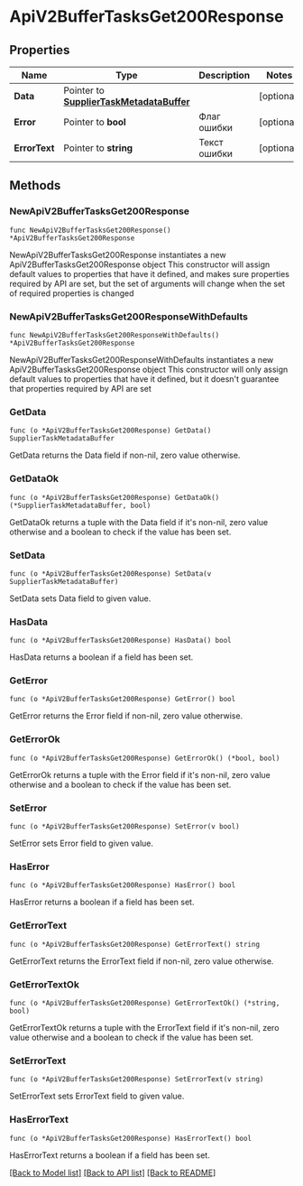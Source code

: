 # ApiV2BufferTasksGet200Response

## Properties

Name | Type | Description | Notes
------------ | ------------- | ------------- | -------------
**Data** | Pointer to [**SupplierTaskMetadataBuffer**](SupplierTaskMetadataBuffer.md) |  | [optional] 
**Error** | Pointer to **bool** | Флаг ошибки | [optional] 
**ErrorText** | Pointer to **string** | Текст ошибки | [optional] 

## Methods

### NewApiV2BufferTasksGet200Response

`func NewApiV2BufferTasksGet200Response() *ApiV2BufferTasksGet200Response`

NewApiV2BufferTasksGet200Response instantiates a new ApiV2BufferTasksGet200Response object
This constructor will assign default values to properties that have it defined,
and makes sure properties required by API are set, but the set of arguments
will change when the set of required properties is changed

### NewApiV2BufferTasksGet200ResponseWithDefaults

`func NewApiV2BufferTasksGet200ResponseWithDefaults() *ApiV2BufferTasksGet200Response`

NewApiV2BufferTasksGet200ResponseWithDefaults instantiates a new ApiV2BufferTasksGet200Response object
This constructor will only assign default values to properties that have it defined,
but it doesn't guarantee that properties required by API are set

### GetData

`func (o *ApiV2BufferTasksGet200Response) GetData() SupplierTaskMetadataBuffer`

GetData returns the Data field if non-nil, zero value otherwise.

### GetDataOk

`func (o *ApiV2BufferTasksGet200Response) GetDataOk() (*SupplierTaskMetadataBuffer, bool)`

GetDataOk returns a tuple with the Data field if it's non-nil, zero value otherwise
and a boolean to check if the value has been set.

### SetData

`func (o *ApiV2BufferTasksGet200Response) SetData(v SupplierTaskMetadataBuffer)`

SetData sets Data field to given value.

### HasData

`func (o *ApiV2BufferTasksGet200Response) HasData() bool`

HasData returns a boolean if a field has been set.

### GetError

`func (o *ApiV2BufferTasksGet200Response) GetError() bool`

GetError returns the Error field if non-nil, zero value otherwise.

### GetErrorOk

`func (o *ApiV2BufferTasksGet200Response) GetErrorOk() (*bool, bool)`

GetErrorOk returns a tuple with the Error field if it's non-nil, zero value otherwise
and a boolean to check if the value has been set.

### SetError

`func (o *ApiV2BufferTasksGet200Response) SetError(v bool)`

SetError sets Error field to given value.

### HasError

`func (o *ApiV2BufferTasksGet200Response) HasError() bool`

HasError returns a boolean if a field has been set.

### GetErrorText

`func (o *ApiV2BufferTasksGet200Response) GetErrorText() string`

GetErrorText returns the ErrorText field if non-nil, zero value otherwise.

### GetErrorTextOk

`func (o *ApiV2BufferTasksGet200Response) GetErrorTextOk() (*string, bool)`

GetErrorTextOk returns a tuple with the ErrorText field if it's non-nil, zero value otherwise
and a boolean to check if the value has been set.

### SetErrorText

`func (o *ApiV2BufferTasksGet200Response) SetErrorText(v string)`

SetErrorText sets ErrorText field to given value.

### HasErrorText

`func (o *ApiV2BufferTasksGet200Response) HasErrorText() bool`

HasErrorText returns a boolean if a field has been set.


[[Back to Model list]](../README.md#documentation-for-models) [[Back to API list]](../README.md#documentation-for-api-endpoints) [[Back to README]](../README.md)


